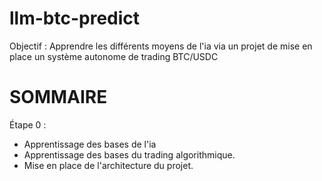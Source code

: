 # llm-btc-predict

Objectif : Apprendre les différents moyens de l'ia via un projet de mise en place un système autonome de trading BTC/USDC 

# SOMMAIRE

Étape 0 : 
  - Apprentissage des bases de l'ia
  - Apprentissage des bases du trading algorithmique.
  - Mise en place de l'architecture du projet.
